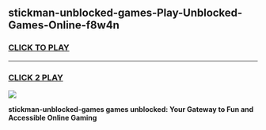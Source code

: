 
## stickman-unblocked-games-Play-Unblocked-Games-Online-f8w4n
<h3>
<a href="https://premium76.site?title=stickman-unblocked-games&ref=24A">CLICK TO PLAY</a></h3>
<hr>

<h3>
<a href="https://premium76.site?title=stickman-unblocked-games&ref=24A">CLICK 2 PLAY</a>
  
</h3>

<a href="https://premium76.site?title=stickman-unblocked-games&ref=24A"><img src="https://clearcache.store/games.png"></a>


**stickman-unblocked-games games unblocked: Your Gateway to Fun and Accessible Online Gaming**
